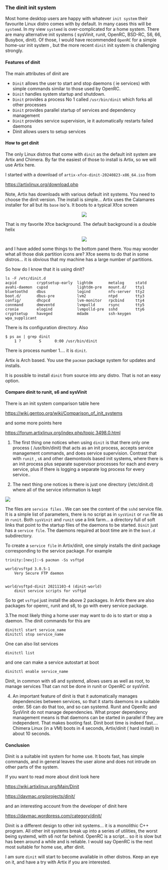 ### The dinit init system ###

Most home desktop users are happy with whatever `init system` their favourite Linux distro comes with by default. In many cases this will be `systemd`.  In my view `systemd` is over-complicated for a home system. There are many alternative init systems ( sysVinit, runit, OpenRC, BSD-RC, S6, 66, Busybox, dinit).  Of those, I would have recommended `OpenRC` for a simple home-usr init system , but the more recent `dinit` init system is challenging strongly.

#### Features of dinit ####
The main attributes of dinit are
 - `Dinit` allows the user to start and stop daemons ( ie services) with simple commands similar to those used by OpenRC. 
 - `Dinit` handles system startup and shutdown. 
 - `Dinit` provides a process No 1 called `/usr/bin/dinit` which forks all other processes
 - `Dinit` provides parallel startup of services and dependency management
 - `Dinit` provides service supervision, ie it automatically restarts failed daemons
 -  Dinit allows users to setup services
 
#### How to get dinit ####
The only Linux distros that come with `dinit` as the default init system are Artix and Chimera. By far the easiest of those to install is Artix, so we will use Artix here. 

I started with a download of `artix-xfce-dinit-20240823-x86_64.iso` from

https://artixlinux.org/download.php


Note, Artix has downloads with various default init systems. You need to choose the dinit version.
The install is simple... Artix uses the Calamares installer for all but its `base` iso's.
It boots to a typical  Xfce screen

<p align="center">
<img  src="/common/Foss/dinit/artix1.png">
</p>

That is my favorite Xfce background. The default background is a double helix

<p align="center">
<img src="/common/Foss/dinit/artix3.png">
</p>
 
and I have added some things to the bottom panel there.
You may wonder what all those disk partition icons are?  Xfce seems to do that in some distros... it is obvious that my machine has a large number of partitions.

So how do I know that it is using dinit?
```
ls -F /etc/dinit.d
acpid         cryptsetup-early  lightdm       metalog     statd
avahi-daemon  cupsd             lightdm-pre   mount.d/    tty1
bluetoothd    dbus              logind        nfs-server  tty2
boot.d/       dbus-pre          lvm2          ntpd        tty3
config/       dhcpcd            lvm-monitor   rpcbind     tty4
connmand      dmeventd          lvmpolld      rsync       tty5
cronie        elogind           lvmpolld-pre  sshd        tty6
cryptsetup    haveged           mdadm         ssh-keygen  wpa_supplicant
```
There is its configuration directory. Also
```
$ ps ax | grep dinit
    1 ?        S      0:00 /usr/bin/dinit
```
There is process number 1.... it is `dinit`. 

Artix is Arch based.  You use the `pacman` package system for updates and installs. 

It is possible to install `dinit` from source into any distro.  That is not an easy option.


#### Compare dinit to runit, s6 and sysVinit ####
There is an init system comparison table here

https://wiki.gentoo.org/wiki/Comparison_of_init_systems

and some more points here

https://forum.artixlinux.org/index.php/topic,3498.0.html

 1. The first thing one notices when using `dinit` is that there only one process ( /usr/bin/dinit) that acts as an init process, accepts service management commands, and does service supervision.  Contrast that with `runit` , `s6` and other daemontools based init systems, where there is an init process plus separate supervisor processes for each and every service, plus if there is logging a separate log process for every service.. 

 2. The next thing one notices is there is just one directory (/etc/dinit.d) where
all of the service information is kept

<p align-"center">
<img src="/common/Foss/dinit/artix2.png">
</p>

The files are `service files` . We can see the content of the `sshd` service file. It is a simple list of parameters, there is no script as in `sysVinit` or `run` file as in `runit`. 
Both `sysVinit` and `runit` use a link farm... a directory full of soft links that point to the startup files of the daemons to be started. `Dinit` just has a `service file`.
The daemons required at boot time are in the `boot.d` subdirectory.

To create a `service file` in Artix/dinit, one simply installs the dinit package corresponding to the service package. For example

```
trinity:[nevj]:~$ pacman -Ss vsftpd

world/vsftpd 3.0.5-1
    Very Secure FTP daemon


world/vsftpd-dinit 20211103-4 (dinit-world)
    dinit service scripts for vsftpd
```

So to get `vsftpd` just install the above 2 packages. In Artix there are also  packages for openrc, runit and s6, to go with every service package. 


 3.The most likely thing a home user may want to do is to start or stop a daemon. The dinit commands for this are

```
dinitctl start service_name
dinitctl stop service_name
```
One can also list services
```
dinitctl list
```
and one can make a service autostart at boot
```
dinitctl enable service_name
```

Dinit, in common with s6 and systemd, allows users as well as root, to manage services That can not be done in runit or OpenRC or sysVinit.

 4. An important feature of dinit is that it automatically manages dependencies between services, so that it starts daemons in a suitable order. S6 can do that too, and so can systemd. Runit and OpenRc and SysVinit do not manage dependencies.  What proper dependency management means is that daemons can be started in parallel if they are independent.  That makes booting fast. Dinit boot time is indeed fast.... Chimera Linux (in a VM) boots in 4 seconds, Artix/dinit ( hard install)  in about 10 seconds.

#### Conclusion ####
Dinit is a suitable init system for home use. It boots fast, has simple commands, and in general leaves the user alone and does not intrude on other parts of the system. 

If you want to read more about dinit look here

https://wiki.artixlinux.org/Main/Dinit

https://davmac.org/projects/dinit/

and an interesting account from the developer of dinit here

https://davmac.wordpress.com/category/dinit/

Dinit is a different design to other init systems... it is a monolithic C++ program. All other init systems break up into a series of utilities, the worst being systemd, with s6 not far behind.  OpenRC is a script... so it is slow but has been around a while and is reliable. I would say OpenRC is the next most suitable for home use, after dinit. 

I am sure `dinit` will start to become available in other distros. Keep an eye on it, and have a try with Artix if you are interested.  
